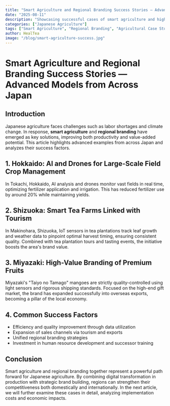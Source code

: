 ```yaml
---
title: "Smart Agriculture and Regional Branding Success Stories — Advanced Models from Across Japan"
date: "2025-08-11"
description: "Showcasing successful cases of smart agriculture and high-value regional branding from various parts of Japan, where AI, IoT, and marketing strategies work together."
categories: ["Japanese Agriculture"]
tags: ["Smart Agriculture", "Regional Branding", "Agricultural Case Studies", "Japanese Agriculture"]
author: HealTea
image: "/blog/smart-agriculture-success.jpg"
---
```


# Smart Agriculture and Regional Branding Success Stories — Advanced Models from Across Japan

## Introduction
Japanese agriculture faces challenges such as labor shortages and climate change. In response, **smart agriculture** and **regional branding** have emerged as key solutions, improving both productivity and value-added potential. This article highlights advanced examples from across Japan and analyzes their success factors.

## 1. Hokkaido: AI and Drones for Large-Scale Field Crop Management
In Tokachi, Hokkaido, AI analysis and drones monitor vast fields in real time, optimizing fertilizer application and irrigation. This has reduced fertilizer use by around 20% while maintaining yields.

## 2. Shizuoka: Smart Tea Farms Linked with Tourism
In Makinohara, Shizuoka, IoT sensors in tea plantations track leaf growth and weather data to pinpoint optimal harvest timing, ensuring consistent quality. Combined with tea plantation tours and tasting events, the initiative boosts the area's brand value.

## 3. Miyazaki: High-Value Branding of Premium Fruits
Miyazaki's "Taiyo no Tamago" mangoes are strictly quality-controlled using light sensors and rigorous shipping standards. Focused on the high-end gift market, the brand has expanded successfully into overseas exports, becoming a pillar of the local economy.

## 4. Common Success Factors
- Efficiency and quality improvement through data utilization  
- Expansion of sales channels via tourism and exports  
- Unified regional branding strategies  
- Investment in human resource development and successor training

## Conclusion
Smart agriculture and regional branding together represent a powerful path forward for Japanese agriculture. By combining digital transformation in production with strategic brand building, regions can strengthen their competitiveness both domestically and internationally. In the next article, we will further examine these cases in detail, analyzing implementation costs and economic impacts.
